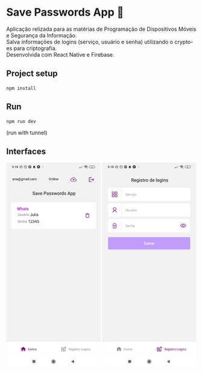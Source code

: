 # Save Passwords App 🔐

Aplicação relizada para as matérias de Programação de Dispositivos Móveis e Segurança da Informação.  
Salva informações de logins (serviço, usuário e senha) utilizando o crypto-es para criptografia.  
Desenvolvida com React Native e Firebase.

## Project setup

```
npm install
```

## Run

```
npm run dev
```
(run with tunnel)

## Interfaces

<!-- ### Login
![Image](./img/TelaHome.png) -->

<div >

<!-- ![Image](./img/TelaHome.jpg|width=100px) -->
<img src="https://github.com/JuliaHPM/SavePasswordsApp/raw/main/img/TelaHome.jpg" alt="TelaHome" title="TelaHome" width="250" />

<!-- ### Registro Login -->

<img src="https://github.com/JuliaHPM/SavePasswordsApp/raw/main/img/TelaRegistroLogin.jpg" alt="TelaRegistroLogin" title="TelaRegistroLogin" width="250" /> 

</div>

<!-- Links:
[Nomes de icones expo vector-icons](https://icons.expo.fyi ) -->
